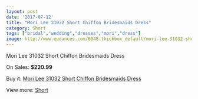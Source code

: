 ```yaml
---
layout: post
date: '2017-07-12'
title: "Mori Lee 31032 Short Chiffon Bridesmaids Dress"
category: Short
tags: ["bridal","wedding","dresses","mori","dress"]
image: http://www.eudances.com/6048-thickbox_default/mori-lee-31032-short-chiffon-bridesmaids-dress.jpg
---
```

Mori Lee 31032 Short Chiffon Bridesmaids Dress

On Sales: **$220.99**
<a href="https://www.eudances.com/en/short/2154-mori-lee-31032-short-chiffon-bridesmaids-dress.html"><amp-img layout="responsive" width="600" height="600" src="//www.eudances.com/6048-thickbox_default/mori-lee-31032-short-chiffon-bridesmaids-dress.jpg" alt="Mori Lee 31032 Short Chiffon Bridesmaids Dress 0" /></a>
<a href="https://www.eudances.com/en/short/2154-mori-lee-31032-short-chiffon-bridesmaids-dress.html"><amp-img layout="responsive" width="600" height="600" src="//www.eudances.com/6052-thickbox_default/mori-lee-31032-short-chiffon-bridesmaids-dress.jpg" alt="Mori Lee 31032 Short Chiffon Bridesmaids Dress 1" /></a>
<a href="https://www.eudances.com/en/short/2154-mori-lee-31032-short-chiffon-bridesmaids-dress.html"><amp-img layout="responsive" width="600" height="600" src="//www.eudances.com/6051-thickbox_default/mori-lee-31032-short-chiffon-bridesmaids-dress.jpg" alt="Mori Lee 31032 Short Chiffon Bridesmaids Dress 2" /></a>
<a href="https://www.eudances.com/en/short/2154-mori-lee-31032-short-chiffon-bridesmaids-dress.html"><amp-img layout="responsive" width="600" height="600" src="//www.eudances.com/6050-thickbox_default/mori-lee-31032-short-chiffon-bridesmaids-dress.jpg" alt="Mori Lee 31032 Short Chiffon Bridesmaids Dress 3" /></a>
<a href="https://www.eudances.com/en/short/2154-mori-lee-31032-short-chiffon-bridesmaids-dress.html"><amp-img layout="responsive" width="600" height="600" src="//www.eudances.com/6049-thickbox_default/mori-lee-31032-short-chiffon-bridesmaids-dress.jpg" alt="Mori Lee 31032 Short Chiffon Bridesmaids Dress 4" /></a>

Buy it: [Mori Lee 31032 Short Chiffon Bridesmaids Dress](https://www.eudances.com/en/short/2154-mori-lee-31032-short-chiffon-bridesmaids-dress.html "Mori Lee 31032 Short Chiffon Bridesmaids Dress")

View more: [Short](https://www.eudances.com/en/25-short "Short")